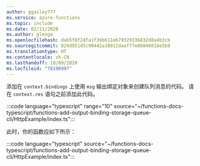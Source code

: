 ```yaml
---
author: ggailey777
ms.service: azure-functions
ms.topic: include
ms.date: 02/11/2020
ms.author: glenga
ms.openlocfilehash: dab5f0f24fa1f36b611eb79329336832d8a4b3cb
ms.sourcegitcommit: 829d951d5c90442a38012daaf77e86046018e5b9
ms.translationtype: HT
ms.contentlocale: zh-CN
ms.lasthandoff: 10/09/2020
ms.locfileid: "78190997"
---
```

添加在 `context.bindings` 上使用 `msg` 输出绑定对象来创建队列消息的代码。 请在 `context.res` 语句之前添加此代码。

:::code language="typescript" range="10" source="~/functions-docs-typescript/functions-add-output-binding-storage-queue-cli/HttpExample/index.ts":::

此时，你的函数应如下所示：

:::code language="typescript" source="~/functions-docs-typescript/functions-add-output-binding-storage-queue-cli/HttpExample/index.ts":::